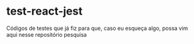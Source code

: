 # test-react-jest
Códigos de testes que já fiz para que, caso eu esqueça algo, possa vim aqui nesse repositório pesquisa
